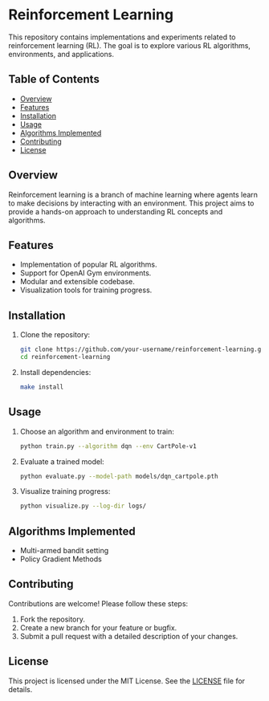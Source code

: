 # Reinforcement Learning

This repository contains implementations and experiments related to reinforcement learning (RL). The goal is to explore various RL algorithms, environments, and applications.

## Table of Contents

- [Overview](#overview)
- [Features](#features)
- [Installation](#installation)
- [Usage](#usage)
- [Algorithms Implemented](#algorithms-implemented)
- [Contributing](#contributing)
- [License](#license)

## Overview

Reinforcement learning is a branch of machine learning where agents learn to make decisions by interacting with an environment. This project aims to provide a hands-on approach to understanding RL concepts and algorithms.

## Features

- Implementation of popular RL algorithms.
- Support for OpenAI Gym environments.
- Modular and extensible codebase.
- Visualization tools for training progress.

## Installation

1. Clone the repository:
    ```bash
    git clone https://github.com/your-username/reinforcement-learning.git
    cd reinforcement-learning
    ```

2. Install dependencies:
    ```bash
    make install
    ```

## Usage

1. Choose an algorithm and environment to train:
    ```bash
    python train.py --algorithm dqn --env CartPole-v1
    ```

2. Evaluate a trained model:
    ```bash
    python evaluate.py --model-path models/dqn_cartpole.pth
    ```

3. Visualize training progress:
    ```bash
    python visualize.py --log-dir logs/
    ```

## Algorithms Implemented

- Multi-armed bandit setting
- Policy Gradient Methods

## Contributing

Contributions are welcome! Please follow these steps:

1. Fork the repository.
2. Create a new branch for your feature or bugfix.
3. Submit a pull request with a detailed description of your changes.

## License

This project is licensed under the MIT License. See the [LICENSE](LICENSE) file for details.